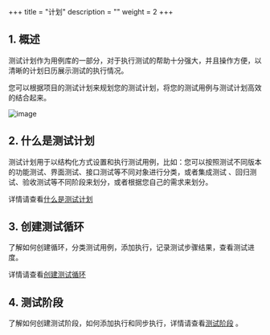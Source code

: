 +++
title = "计划"
description = ""
weight = 2
+++

## 1. 概述

测试计划作为用例库的一部分，对于执行测试的帮助十分强大，并且操作方便，以清晰的计划日历展示测试的执行情况。

您可以根据项目的测试计划来规划您的测试计划，将您的测试用例与测试计划高效的结合起来。

![image](/docs/user-guide/test/plan/image/TestPlan-01.png)

## 2. 什么是测试计划

测试计划用于以结构化方式设置和执行测试用例，比如：您可以按照测试不同版本的功能测试、界面测试、接口测试等不同对象进行分类，或者集成测试 、回归测试、验收测试等不同阶段来划分，或者根据您自己的需求来划分。

详情请查看[什么是测试计划](./whatis)

## 3. 创建测试循环

了解如何创建循环，分类测试用例，添加执行，记录测试步骤结果，查看测试进度。

详情请查看[创建测试循环](./create)

## 4. 测试阶段

了解如何创建测试阶段，如何添加执行和同步执行，详情请查看[测试阶段](./test_stage) 。